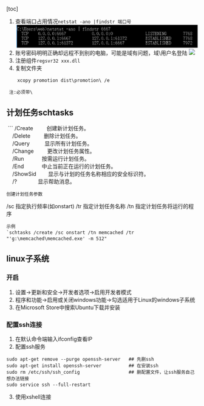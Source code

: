 [toc]
1. 查看端口占用情况`netstat -ano |findstr 端口号`
![](images/screenshot_1561629738028.png)
2. 账号密码明明正确却远程不到别的电脑，可能是域有问题，域\用户名登陆
![](https://i.vgy.me/YjsJOV.png)
3. 注册组件`regsvr32 xxx.dll`
4. 复制文件夹
```
    xcopy promotion dist\promotion\ /e
```
     注:必须带\
## 计划任务schtasks
 ```
         /Create         创建新计划任务。  
        /Delete         删除计划任务。  
        /Query          显示所有计划任务。  
        /Change         更改计划任务属性。  
        /Run            按需运行计划任务。  
        /End            中止当前正在运行的计划任务。  
        /ShowSid        显示与计划的任务名称相应的安全标识符。  
        /?              显示帮助消息。
```
创建计划任务参数
```
/sc 指定执行频率(如onstart)
/tr 指定计划任务名称
/tn 指定计划任务将运行的程序
```
示例
`schtasks /create /sc onstart /tn memcached /tr "'g:\memcached\memcached.exe' -m 512"
```
## linux子系统
### 开启
1. 设置->更新和安全->开发者选项->启用开发者模式
2. 程序和功能->启用或关闭windows功能->勾选适用于Linux的windows子系统
3. 在Microsoft Store中搜索Ubuntu下载并安装
### 配置ssh连接
1. 在默认命令端输入ifconfig查看IP
2. 配置ssh服务
```
sudo apt-get remove --purge openssh-server   ## 先删ssh
sudo apt-get install openssh-server          ## 在安装ssh
sudo rm /etc/ssh/ssh_config                  ## 删配置文件，让ssh服务自己想办法链接
sudo service ssh --full-restart
```
3. 使用xshell连接
